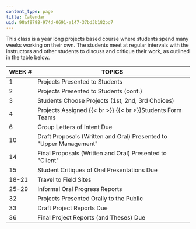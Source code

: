 ```yaml
---
content_type: page
title: Calendar
uid: 98af9798-974d-0691-a147-37bd3b182bd7
---
```


This class is a year long projects based course where students spend many weeks working on their own. The students meet at regular intervals with the instructors and other students to discuss and critique their work, as outlined in the table below.

| WEEK # | TOPICS |
| --- | --- |
| 1 | Projects Presented to Students |
| 2 | Projects Presented to Students (cont.) |
| 3 | Students Choose Projects (1st, 2nd, 3rd Choices) |
| 4 | Projects Assigned  {{< br >}}  {{< br >}}Students Form Teams |
| 6 | Group Letters of Intent Due |
| 10 | Draft Proposals (Written and Oral) Presented to "Upper Management" |
| 14 | Final Proposals (Written and Oral) Presented to "Client" |
| 15 | Student Critiques of Oral Presentations Due |
| 18-21 | Travel to Field Sites |
| 25-29 | Informal Oral Progress Reports |
| 32 | Projects Presented Orally to the Public |
| 33 | Draft Project Reports Due |
| 36 | Final Project Reports (and Theses) Due